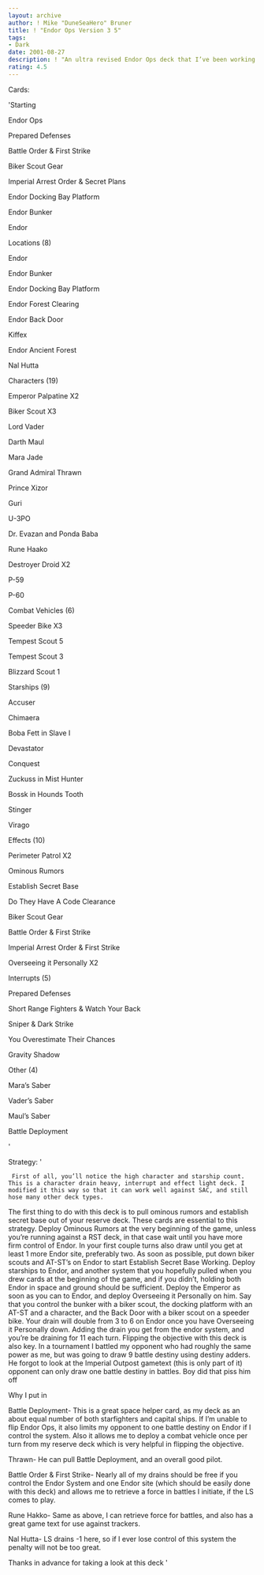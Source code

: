 ```yaml
---
layout: archive
author: ! Mike "DuneSeaHero" Bruner
title: ! "Endor Ops Version 3 5"
tags:
- Dark
date: 2001-08-27
description: ! "An ultra revised Endor Ops deck that I’ve been working on for a while."
rating: 4.5
---
```

Cards: 

'Starting

Endor Ops

Prepared Defenses

Battle Order & First Strike

Biker Scout Gear

Imperial Arrest Order & Secret Plans

Endor Docking Bay Platform

Endor Bunker

Endor


Locations (8)

Endor

Endor Bunker

Endor Docking Bay Platform

Endor Forest Clearing

Endor Back Door

Kiffex

Endor Ancient Forest

Nal Hutta


Characters (19)

Emperor Palpatine X2

Biker Scout X3

Lord Vader

Darth Maul

Mara Jade

Grand Admiral Thrawn

Prince Xizor

Guri

U-3PO

Dr. Evazan and Ponda Baba

Rune Haako

Destroyer Droid X2

P-59

P-60


Combat Vehicles (6)

Speeder Bike X3

Tempest Scout 5

Tempest Scout 3

Blizzard Scout 1


Starships (9)

Accuser

Chimaera

Boba Fett in Slave I

Devastator

Conquest

Zuckuss in Mist Hunter

Bossk in Hounds Tooth

Stinger

Virago


Effects (10)

Perimeter Patrol X2

Ominous Rumors

Establish Secret Base

Do They Have A Code Clearance

Biker Scout Gear

Battle Order & First Strike

Imperial Arrest Order & First Strike

Overseeing it Personally X2


Interrupts (5)

Prepared Defenses

Short Range Fighters & Watch Your Back

Sniper & Dark Strike

You Overestimate Their Chances

Gravity Shadow


Other (4)

Mara’s Saber

Vader’s Saber

Maul’s Saber

Battle Deployment

'

Strategy: '

     First of all, you’ll notice the high character and starship count. This is a character drain heavy, interrupt and effect light deck. I modified it this way so that it can work well against SAC, and still hose many other deck types. 


  The first thing to do with this deck is to pull ominous rumors and establish secret base out of your reserve deck. These cards are essential to this strategy. Deploy Ominous Rumors at the very beginning of the game, unless you’re running against a RST deck, in that case wait until you have more firm control of Endor. In your first couple turns also draw until you get at least 1 more Endor site, preferably two.  As soon as possible, put down biker scouts and AT-ST’s on Endor to start Establish Secret Base Working. Deploy starships to Endor, and another system that you hopefully pulled when you drew cards at the beginning of the game, and if you didn’t, holding both Endor in space and ground should be sufficient. Deploy the Emperor as soon as you can to Endor, and deploy Overseeing it Personally on him. Say that you control the bunker with a biker scout, the docking platform with an AT-ST and a character, and the Back Door with a biker scout on a speeder bike. Your drain will double from 3 to 6 on Endor once you have Overseeing it Personally down. Adding the drain you get from the endor system, and you’re be draining for 11 each turn. Flipping the objective with this deck is also key. In a tournament I battled my opponent who had roughly the same power as me, but was going to draw 9 battle destiny using destiny adders. He forgot to look at the Imperial Outpost gametext (this is only part of it) opponent can only draw one battle destiny in battles. Boy did that piss him off 


Why I put in


Battle Deployment- This is a great space helper card, as my deck as an about equal number of both starfighters and capital ships. If I’m unable to flip Endor Ops, it also limits my opponent to one battle destiny on Endor if I control the system. Also it allows me to deploy a combat vehicle once per turn from my reserve deck which is very helpful in flipping the objective.


Thrawn- He can pull Battle Deployment, and an overall good pilot.


Battle Order & First Strike- Nearly all of my drains should be free if you control the Endor System and one Endor site (which should be easily done with this deck) and allows me to retrieve a force in battles I initiate, if the LS comes to play.


Rune Hakko- Same as above, I can retrieve force for battles, and also has a great game text for use against trackers.


Nal Hutta- LS drains -1 here, so if I ever lose control of this system the penalty will not be too great.


Thanks in advance for taking a look at this deck '